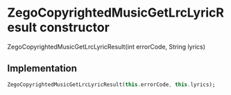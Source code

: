 


# ZegoCopyrightedMusicGetLrcLyricResult constructor







ZegoCopyrightedMusicGetLrcLyricResult(int errorCode, String lyrics)





## Implementation

```dart
ZegoCopyrightedMusicGetLrcLyricResult(this.errorCode, this.lyrics);
```







